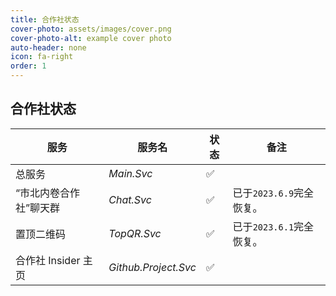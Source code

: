 ```yaml
---
title: 合作社状态
cover-photo: assets/images/cover.png
cover-photo-alt: example cover photo
auto-header: none
icon: fa-right
order: 1
---
```


</header>

## 合作社状态

| 服务 | 服务名 | 状态 | 备注 |
|--|--|--|--|
|总服务|*Main.Svc*|✅|
| “市北内卷合作社”聊天群|*Chat.Svc*|✅|已于`2023.6.9`完全恢复。|
|置顶二维码|*TopQR.Svc*|✅|已于`2023.6.1`完全恢复。|
|合作社 Insider 主页|*Github.Project.Svc*|✅||
